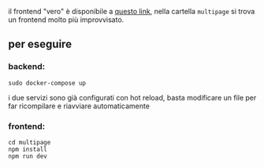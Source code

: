 il frontend "vero" è disponibile a [questo link](https://github.com/lorenzobotti/lorenzobotti.github.io), nella cartella `multipage` si trova un frontend molto più improvvisato.

## per eseguire
### backend:
```
sudo docker-compose up
```

i due servizi sono già configurati con hot reload, basta modificare un file per far ricompilare e riavviare automaticamente

### frontend:
```
cd multipage
npm install
npm run dev
```